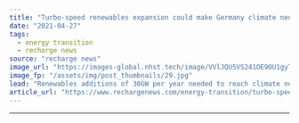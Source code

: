 ```yaml
---
title: "Turbo-speed renewables expansion could make Germany climate neutral in 2045 -  report"
date: "2021-04-27"
tags: 
  - energy transition
  - recharge news
source: "recharge news"
image_url: "https://images-global.nhst.tech/image/VVlJQU5VS241OE9OU1gyTmNBaG9JMGNwdVYwcndTVTJJaStJZnZuNTBIQT0=/nhst/binary/793eefd8b21760f88ac13a56f92b11cc"
image_fp: "/assets/img/post_thumbnails/29.jpg"
lead: "Renewables additions of 30GW per year needed to reach climate neutrality five years earlier than targeted, three German think-tanks calculate"
article_url: "https://www.rechargenews.com/energy-transition/turbo-speed-renewables-expansion-could-make-germany-climate-neutral-in-2045-report/2-1-1001975"
---
```


---
